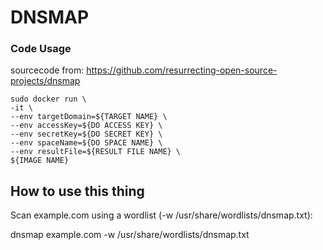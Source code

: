# DNSMAP

### Code Usage
sourcecode from: https://github.com/resurrecting-open-source-projects/dnsmap

```
sudo docker run \
-it \
--env targetDomain=${TARGET NAME} \
--env accessKey=${DO ACCESS KEY} \
--env secretKey=${DO SECRET KEY} \
--env spaceName=${DO SPACE NAME} \
--env resultFile=${RESULT FILE NAME} \
${IMAGE NAME} 
```
## How to use this thing
Scan example.com using a wordlist (-w /usr/share/wordlists/dnsmap.txt):

dnsmap example.com -w /usr/share/wordlists/dnsmap.txt



